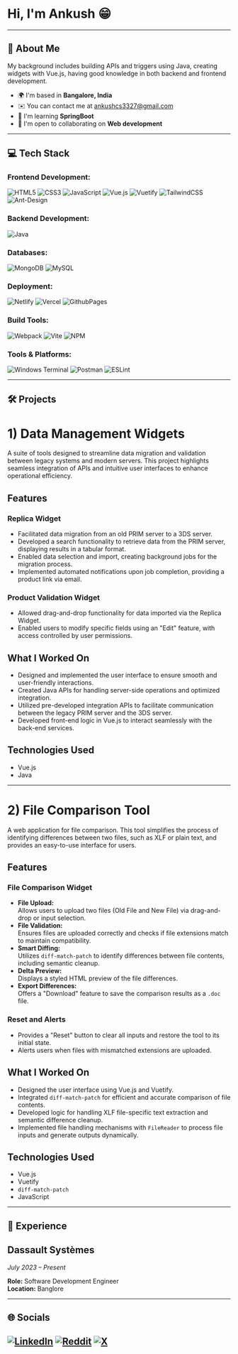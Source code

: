 # Hi, I'm Ankush 😁

---

## 💫 About Me

My background includes building APIs and triggers using Java, creating widgets with Vue.js, having good knowledge in both backend and frontend development.

- 🌍 I'm based in **Bangalore, India**
- ✉️ You can contact me at [ankushcs3327@gmail.com](mailto:ankushcs3327@gmail.com)
- 🧠 I'm learning **SpringBoot**
- 🤝 I'm open to collaborating on **Web development**

---

## 💻 Tech Stack

### **Frontend Development:**

![HTML5](https://img.shields.io/badge/html5-%23E34F26.svg?style=for-the-badge&logo=html5&logoColor=white)
![CSS3](https://img.shields.io/badge/css3-%231572B6.svg?style=for-the-badge&logo=css3&logoColor=white)
![JavaScript](https://img.shields.io/badge/javascript-%23323330.svg?style=for-the-badge&logo=javascript&logoColor=%23F7DF1E)
![Vue.js](https://img.shields.io/badge/vue.js-%2335495e.svg?style=for-the-badge&logo=vuedotjs&logoColor=%234FC08D)
![Vuetify](https://img.shields.io/badge/Vuetify-1867C0?style=for-the-badge&logo=vuetify&logoColor=AEDDFF)
![TailwindCSS](https://img.shields.io/badge/tailwindcss-%2338B2AC.svg?style=for-the-badge&logo=tailwind-css&logoColor=white)
![Ant-Design](https://img.shields.io/badge/-AntDesign-%230170FE?style=for-the-badge&logo=ant-design&logoColor=white)

### **Backend Development:**
![Java](https://img.shields.io/badge/java-%23ED8B00.svg?style=for-the-badge&logo=openjdk&logoColor=white)

### **Databases:**

![MongoDB](https://img.shields.io/badge/MongoDB-%234ea94b.svg?style=for-the-badge&logo=mongodb&logoColor=white)
![MySQL](https://img.shields.io/badge/mysql-%2300000f.svg?style=for-the-badge&logo=mysql&logoColor=white)

### **Deployment:**

![Netlify](https://img.shields.io/badge/netlify-%23000000.svg?style=for-the-badge&logo=netlify&logoColor=#00C7B7)
![Vercel](https://img.shields.io/badge/vercel-%23000000.svg?style=for-the-badge&logo=vercel&logoColor=white)
![GithubPages](https://img.shields.io/badge/github%20pages-121013?style=for-the-badge&logo=github&logoColor=white)

### **Build Tools:**

![Webpack](https://img.shields.io/badge/webpack-%238DD6F9.svg?style=for-the-badge&logo=webpack&logoColor=black)
![Vite](https://img.shields.io/badge/vite-%23646CFF.svg?style=for-the-badge&logo=vite&logoColor=white)
![NPM](https://img.shields.io/badge/NPM-%23CB3837.svg?style=for-the-badge&logo=npm&logoColor=white)

### **Tools & Platforms:**

![Windows Terminal](https://img.shields.io/badge/Windows%20Terminal-%234D4D4D.svg?style=for-the-badge&logo=windows-terminal&logoColor=white)
![Postman](https://img.shields.io/badge/Postman-FF6C37?style=for-the-badge&logo=postman&logoColor=white)
![ESLint](https://img.shields.io/badge/ESLint-4B3263?style=for-the-badge&logo=eslint&logoColor=white)

---

## 🛠️ Projects

# 1) Data Management Widgets  

A suite of tools designed to streamline data migration and validation between legacy systems and modern servers. This project highlights seamless integration of APIs and intuitive user interfaces to enhance operational efficiency.

## Features  

### Replica Widget  
- Facilitated data migration from an old PRIM server to a 3DS server.  
- Developed a search functionality to retrieve data from the PRIM server, displaying results in a tabular format.  
- Enabled data selection and import, creating background jobs for the migration process.  
- Implemented automated notifications upon job completion, providing a product link via email.  

### Product Validation Widget  
- Allowed drag-and-drop functionality for data imported via the Replica Widget.  
- Enabled users to modify specific fields using an "Edit" feature, with access controlled by user permissions.  

## What I Worked On  
- Designed and implemented the user interface to ensure smooth and user-friendly interactions.  
- Created Java APIs for handling server-side operations and optimized integration.  
- Utilized pre-developed integration APIs to facilitate communication between the legacy PRIM server and the 3DS server.  
- Developed front-end logic in Vue.js to interact seamlessly with the back-end services.  

## Technologies Used  
- Vue.js  
- Java 

---

# 2) File Comparison Tool

A web application for file comparison. This tool simplifies the process of identifying differences between two files, such as XLF or plain text, and provides an easy-to-use interface for users.

## Features

### File Comparison Widget
- **File Upload:**  
  Allows users to upload two files (Old File and New File) via drag-and-drop or input selection.  
- **File Validation:**  
  Ensures files are uploaded correctly and checks if file extensions match to maintain compatibility.  
- **Smart Diffing:**  
  Utilizes `diff-match-patch` to identify differences between file contents, including semantic cleanup.  
- **Delta Preview:**  
  Displays a styled HTML preview of the file differences.  
- **Export Differences:**  
  Offers a "Download" feature to save the comparison results as a `.doc` file.  

### Reset and Alerts
- Provides a "Reset" button to clear all inputs and restore the tool to its initial state.  
- Alerts users when files with mismatched extensions are uploaded.  

## What I Worked On
- Designed the user interface using Vue.js and Vuetify.  
- Integrated `diff-match-patch` for efficient and accurate comparison of file contents.  
- Developed logic for handling XLF file-specific text extraction and semantic difference cleanup.  
- Implemented file handling mechanisms with `FileReader` to process file inputs and generate outputs dynamically.  

## Technologies Used
- Vue.js  
- Vuetify  
- `diff-match-patch`  
- JavaScript  
---

## 💼 Experience

## Dassault Systèmes

*July 2023 – Present*

**Role:** Software Development Engineer  
**Location:** Banglore

---

## 🌐 Socials

[![LinkedIn](https://img.shields.io/badge/LinkedIn-%230077B5.svg?logo=linkedin&logoColor=white)](https://www.linkedin.com/in/ankush-c-s-7b9305241/)
[![Reddit](https://img.shields.io/badge/Reddit-%23FF4500.svg?logo=Reddit&logoColor=white)](https://www.reddit.com/user/Madara_Draco/)
[![X](https://img.shields.io/badge/X-black.svg?logo=X&logoColor=white)](https://twitter.com/_gipsyDang4r)
---
